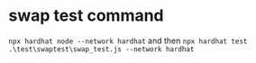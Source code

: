 # swap test command
```npx hardhat node --network hardhat```
and then
```npx hardhat test .\test\swaptest\swap_test.js --network hardhat```
